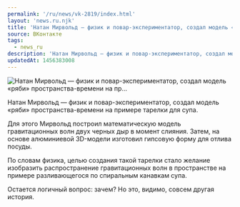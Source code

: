 ```yaml
---
permalink: '/ru/news/vk-2819/index.html'
layout: 'news.ru.njk'
title: 'Натан Мирвольд — физик и повар-экспериментатор, создал модель «ряби» пространства-времени на пр…'
source: ВКонтакте
tags:
  - news_ru
description: 'Натан Мирвольд — физик и повар-экспериментатор, создал модель «ряби» пространства-времени на пр…'
updatedAt: 1456383008
---
```

![Натан Мирвольд — физик и повар-экспериментатор, создал модель «ряби» пространства-времени на пр…](https://sun9-36.userapi.com/impf/c633630/v633630852/146dd/2wV0XkwYrCc.jpg?size=1200x800&quality=96&proxy=1&sign=20efd1a663ededcd0854f0e5427b3be5&c_uniq_tag=Zm8_WCYPnqrP85Di2NYwFSCg9nhhuPr02uUKF6Q7UQw&type=album)

Натан Мирвольд — физик и повар-экспериментатор, создал модель «ряби» пространства-времени на примере тарелки для супа.

Для этого Мирвольд построил математическую модель гравитационных волн двух черных дыр в момент слияния. Затем, на основе алюминиевой 3D-модели изготовил гипсовую форму для отлива посуды.

По словам физика, целью создания такой тарелки стало желание изобразить распространение гравитационных волн в пространстве на примере разливающегося по спиральным канавкам супа.

Остается логичный вопрос: зачем? Но это, видимо, совсем другая история.
